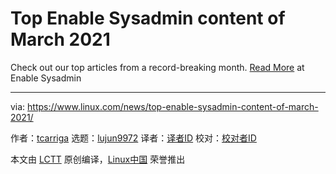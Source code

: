 [#]: subject: (Top Enable Sysadmin content of March 2021)
[#]: via: (https://www.linux.com/news/top-enable-sysadmin-content-of-march-2021/)
[#]: author: (tcarriga https://www.redhat.com/sysadmin/top-enable-sysadmin-content-march-2021)
[#]: collector: (lujun9972)
[#]: translator: ( )
[#]: reviewer: ( )
[#]: publisher: ( )
[#]: url: ( )

Top Enable Sysadmin content of March 2021
======

Check out our top articles from a record-breaking month.
[Read More][1] at Enable Sysadmin

--------------------------------------------------------------------------------

via: https://www.linux.com/news/top-enable-sysadmin-content-of-march-2021/

作者：[tcarriga][a]
选题：[lujun9972][b]
译者：[译者ID](https://github.com/译者ID)
校对：[校对者ID](https://github.com/校对者ID)

本文由 [LCTT](https://github.com/LCTT/TranslateProject) 原创编译，[Linux中国](https://linux.cn/) 荣誉推出

[a]: https://www.redhat.com/sysadmin/top-enable-sysadmin-content-march-2021
[b]: https://github.com/lujun9972
[1]: https://www.redhat.com/sysadmin/top-enable-sysadmin-content-march-2021
